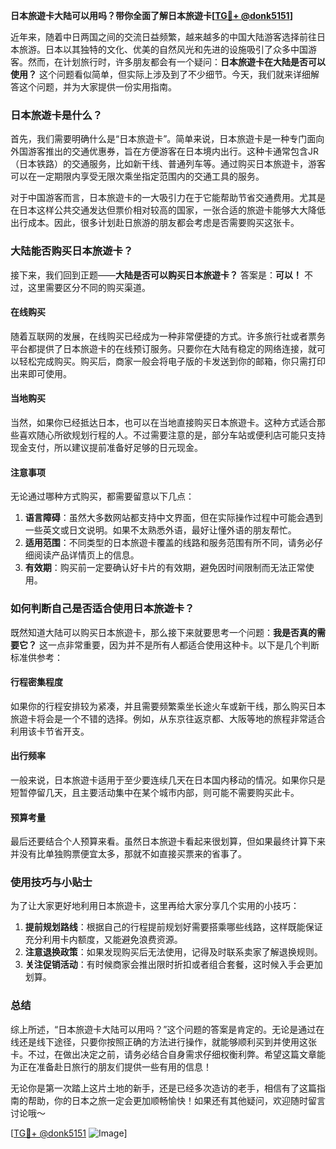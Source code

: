 **日本旅遊卡大陆可以用吗？带你全面了解日本旅遊卡[[TG💪+ @donk5151](https://t.me/s/donk5151)]**

近年来，随着中日两国之间的交流日益频繁，越来越多的中国大陆游客选择前往日本旅游。日本以其独特的文化、优美的自然风光和先进的设施吸引了众多中国游客。然而，在计划旅行时，许多朋友都会有一个疑问：**日本旅遊卡在大陆是否可以使用？** 这个问题看似简单，但实际上涉及到了不少细节。今天，我们就来详细解答这个问题，并为大家提供一份实用指南。

### 日本旅遊卡是什么？

首先，我们需要明确什么是“日本旅遊卡”。简单来说，日本旅遊卡是一种专门面向外国游客推出的交通优惠券，旨在方便游客在日本境内出行。这种卡通常包含JR（日本铁路）的交通服务，比如新干线、普通列车等。通过购买日本旅遊卡，游客可以在一定期限内享受无限次乘坐指定范围内的交通工具的服务。

对于中国游客而言，日本旅遊卡的一大吸引力在于它能帮助节省交通费用。尤其是在日本这样公共交通发达但票价相对较高的国家，一张合适的旅遊卡能够大大降低出行成本。因此，很多计划赴日旅游的朋友都会考虑是否需要购买这张卡。

### 大陆能否购买日本旅遊卡？

接下来，我们回到正题——**大陆是否可以购买日本旅遊卡？** 答案是：**可以！** 不过，这里需要区分不同的购买渠道。

#### 在线购买

随着互联网的发展，在线购买已经成为一种非常便捷的方式。许多旅行社或者票务平台都提供了日本旅遊卡的在线预订服务。只要你在大陆有稳定的网络连接，就可以轻松完成购买。购买后，商家一般会将电子版的卡发送到你的邮箱，你只需打印出来即可使用。

#### 当地购买

当然，如果你已经抵达日本，也可以在当地直接购买日本旅遊卡。这种方式适合那些喜欢随心所欲规划行程的人。不过需要注意的是，部分车站或便利店可能只支持现金支付，所以建议提前准备好足够的日元现金。

#### 注意事项

无论通过哪种方式购买，都需要留意以下几点：

1. **语言障碍**：虽然大多数网站都支持中文界面，但在实际操作过程中可能会遇到一些英文或日文说明。如果不太熟悉外语，最好让懂外语的朋友帮忙。
2. **适用范围**：不同类型的日本旅遊卡覆盖的线路和服务范围有所不同，请务必仔细阅读产品详情页上的信息。
3. **有效期**：购买前一定要确认好卡片的有效期，避免因时间限制而无法正常使用。

### 如何判断自己是否适合使用日本旅遊卡？

既然知道大陆可以购买日本旅遊卡，那么接下来就要思考一个问题：**我是否真的需要它？** 这一点非常重要，因为并不是所有人都适合使用这种卡。以下是几个判断标准供参考：

#### 行程密集程度

如果你的行程安排较为紧凑，并且需要频繁乘坐长途火车或新干线，那么购买日本旅遊卡将会是一个不错的选择。例如，从东京往返京都、大阪等地的旅程非常适合利用该卡节省开支。

#### 出行频率

一般来说，日本旅遊卡适用于至少要连续几天在日本国内移动的情况。如果你只是短暂停留几天，且主要活动集中在某个城市内部，则可能不需要购买此卡。

#### 预算考量

最后还要结合个人预算来看。虽然日本旅遊卡看起来很划算，但如果最终计算下来并没有比单独购票便宜太多，那就不如直接买票来的省事了。

### 使用技巧与小贴士

为了让大家更好地利用日本旅遊卡，这里再给大家分享几个实用的小技巧：

1. **提前规划路线**：根据自己的行程提前规划好需要搭乘哪些线路，这样既能保证充分利用卡内额度，又能避免浪费资源。
2. **注意退换政策**：如果发现购买后无法使用，记得及时联系卖家了解退换规则。
3. **关注促销活动**：有时候商家会推出限时折扣或者组合套餐，这时候入手会更加划算。

### 总结

综上所述，“日本旅遊卡大陆可以用吗？”这个问题的答案是肯定的。无论是通过在线还是线下途径，只要你按照正确的方法进行操作，就能够顺利买到并使用这张卡。不过，在做出决定之前，请务必结合自身需求仔细权衡利弊。希望这篇文章能为正在准备赴日旅行的朋友们提供一些有用的信息！

无论你是第一次踏上这片土地的新手，还是已经多次造访的老手，相信有了这篇指南的帮助，你的日本之旅一定会更加顺畅愉快！如果还有其他疑问，欢迎随时留言讨论哦～

[[TG💪+ @donk5151](https://t.me/s/donk5151) ![Image](https://i.postimg.cc/rwNCRYN7/Snipaste-2025-04-30-17-27-05.png)]